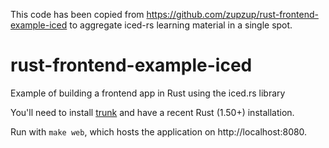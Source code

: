 This code has been copied from https://github.com/zupzup/rust-frontend-example-iced to aggregate iced-rs learning material in a single spot.

# rust-frontend-example-iced

Example of building a frontend app in Rust using the iced.rs library

You'll need to install [trunk](https://github.com/thedodd/trunk) and have a recent Rust (1.50+) installation.

Run with `make web`, which hosts the application on http://localhost:8080.
